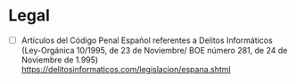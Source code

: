 # Legal

- [ ] Artículos del Código Penal Español referentes a Delitos Informáticos (Ley-Orgánica 10/1995, de 23 de Noviembre/ BOE número 281, de 24 de Noviembre de 1.995) https://delitosinformaticos.com/legislacion/espana.shtml